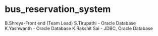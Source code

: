# bus_reservation_system

B.Shreya-Front end (Team Lead)
S.Tirupathi - Oracle Database
K.Yashwanth - Oracle Database
K.Rakshit Sai - JDBC, Oracle Database
